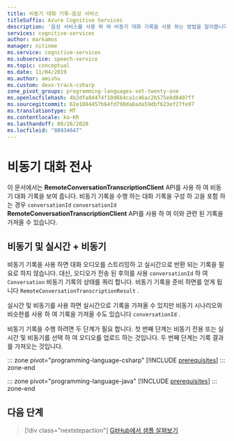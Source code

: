 ```yaml
---
title: 비동기 대화 기록-음성 서비스
titleSuffix: Azure Cognitive Services
description: '음성 서비스를 사용 하 여 비동기 대화 기록을 사용 하는 방법을 알아봅니다. Java 및 c #에만 사용할 수 있습니다.'
services: cognitive-services
author: markamos
manager: nitinme
ms.service: cognitive-services
ms.subservice: speech-service
ms.topic: conceptual
ms.date: 11/04/2019
ms.author: amishu
ms.custom: devx-track-csharp
zone_pivot_groups: programming-languages-set-twenty-one
ms.openlocfilehash: 4b2dfa8d474f10d6b4ca1c46ac2b575e8d8407ff
ms.sourcegitcommit: 62e1884457b64fd798da8ada59dbf623ef27fe97
ms.translationtype: MT
ms.contentlocale: ko-KR
ms.lasthandoff: 08/26/2020
ms.locfileid: "88934647"
---
```

# <a name="asynchronous-conversation-transcription"></a>비동기 대화 전사

이 문서에서는 **RemoteConversationTranscriptionClient** API를 사용 하 여 비동기 대화 기록을 보여 줍니다. 비동기 기록을 수행 하는 대화 기록을 구성 하 고을 포함 하는 경우 `conversationId` `conversationId` **RemoteConversationTranscriptionClient** API를 사용 하 여 이와 관련 된 기록을 가져올 수 있습니다.

## <a name="asynchronous-vs-real-time--asynchronous"></a>비동기 및 실시간 + 비동기

비동기 기록을 사용 하면 대화 오디오를 스트리밍하 고 실시간으로 반환 되는 기록을 필요로 하지 않습니다. 대신, 오디오가 전송 된 후의를 사용 `conversationId` 하 여 `Conversation` 비동기 기록의 상태를 쿼리 합니다. 비동기 기록을 준비 하면를 얻게 됩니다 `RemoteConversationTranscriptionResult` .

실시간 및 비동기를 사용 하면 실시간으로 기록을 가져올 수 있지만 비동기 시나리오와 비슷한를 사용 하 여 기록을 가져올 수도 있습니다 `conversationId` .

비동기 기록을 수행 하려면 두 단계가 필요 합니다. 첫 번째 단계는 비동기 전용 또는 실시간 및 비동기를 선택 하 여 오디오를 업로드 하는 것입니다. 두 번째 단계는 기록 결과를 가져오는 것입니다.

::: zone pivot="programming-language-csharp"
[!INCLUDE [prerequisites](includes/how-to/remote-conversation/csharp/examples.md)]
::: zone-end

::: zone pivot="programming-language-java"
[!INCLUDE [prerequisites](includes/how-to/remote-conversation/java/examples.md)]
::: zone-end


## <a name="next-steps"></a>다음 단계

> [!div class="nextstepaction"]
> [GitHub에서 샘플 살펴보기](https://aka.ms/csspeech/samples)
